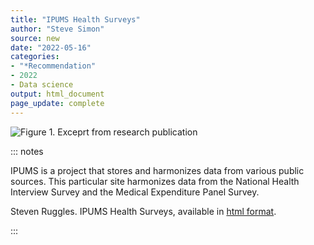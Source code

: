 ```yaml
---
title: "IPUMS Health Surveys"
author: "Steve Simon"
source: new
date: "2022-05-16"
categories: 
- "*Recommendation"
- 2022
- Data science
output: html_document
page_update: complete
---
```


![Figure 1. Exceprt from research publication](http://www.pmean.com/new-images/22/ipums-health-surveys-01.png)

::: notes

IPUMS is a project that stores and harmonizes data from various public sources. This particular site harmonizes data from the National Health Interview Survey and the Medical Expenditure Panel Survey.

Steven Ruggles. IPUMS Health Surveys, available in [html format][rug1].

[rug1]: https://healthsurveys.ipums.org/

:::
